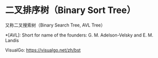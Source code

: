 # 二叉排序树（Binary Sort Tree）

又称二叉搜索树（Binary Search Tree, AVL Tree）

*[AVL]: Short for name of the founders: G. M. Adelson-Velsky and E. M. Landis

VisualGo: https://visualgo.net/zh/bst
